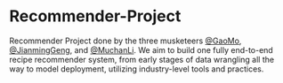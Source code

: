 # Recommender-Project

Recommender Project done by the three musketeers [@GaoMo](https://www.linkedin.com/in/gao-mo/), [@JianmingGeng](https://www.linkedin.com/in/jgeng99/), and [@MuchanLi](https://www.linkedin.com/in/muchan-li-989703227/).
We aim to build one fully end-to-end recipe recommender system, from early stages of data wrangling all the way to model deployment, utilizing industry-level tools and practices.
